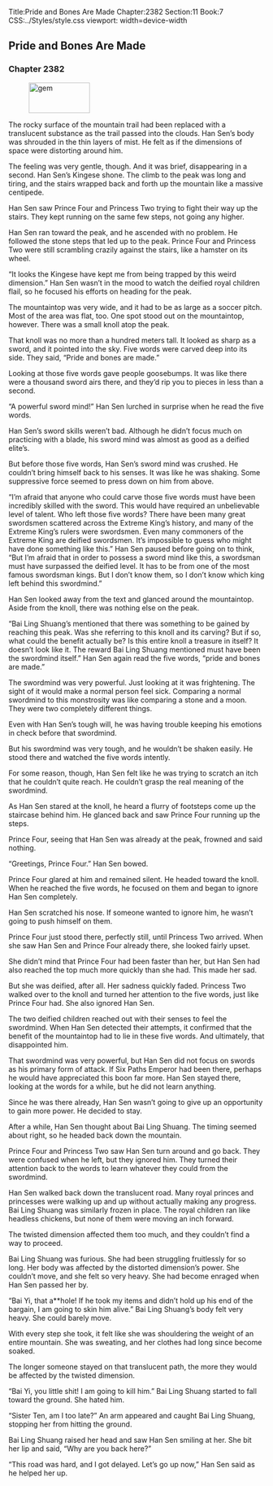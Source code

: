 Title:Pride and Bones Are Made 
Chapter:2382 
Section:11 
Book:7 
CSS:../Styles/style.css 
viewport: width=device-width
  
## Pride and Bones Are Made
### Chapter 2382 
<figure>
	<img src="../Images/gem.gif" alt="gem" id="gem" width="120" height="60" />
</figure>
  

  
  The rocky surface of the mountain trail had been replaced with a translucent substance as the trail passed into the clouds. Han Sen’s body was shrouded in the thin layers of mist. He felt as if the dimensions of space were distorting around him.

The feeling was very gentle, though. And it was brief, disappearing in a second. Han Sen’s Kingese shone. The climb to the peak was long and tiring, and the stairs wrapped back and forth up the mountain like a massive centipede.

Han Sen saw Prince Four and Princess Two trying to fight their way up the stairs. They kept running on the same few steps, not going any higher.

Han Sen ran toward the peak, and he ascended with no problem. He followed the stone steps that led up to the peak. Prince Four and Princess Two were still scrambling crazily against the stairs, like a hamster on its wheel.

“It looks the Kingese have kept me from being trapped by this weird dimension.” Han Sen wasn’t in the mood to watch the deified royal children flail, so he focused his efforts on heading for the peak.

The mountaintop was very wide, and it had to be as large as a soccer pitch. Most of the area was flat, too. One spot stood out on the mountaintop, however. There was a small knoll atop the peak.

That knoll was no more than a hundred meters tall. It looked as sharp as a sword, and it pointed into the sky. Five words were carved deep into its side. They said, “Pride and bones are made.”

Looking at those five words gave people goosebumps. It was like there were a thousand sword airs there, and they’d rip you to pieces in less than a second.

“A powerful sword mind!” Han Sen lurched in surprise when he read the five words.

Han Sen’s sword skills weren’t bad. Although he didn’t focus much on practicing with a blade, his sword mind was almost as good as a deified elite’s.

But before those five words, Han Sen’s sword mind was crushed. He couldn’t bring himself back to his senses. It was like he was shaking. Some suppressive force seemed to press down on him from above.

“I’m afraid that anyone who could carve those five words must have been incredibly skilled with the sword. This would have required an unbelievable level of talent. Who left those five words? There have been many great swordsmen scattered across the Extreme King’s history, and many of the Extreme King’s rulers were swordsmen. Even many commoners of the Extreme King are deified swordsmen. It’s impossible to guess who might have done something like this.” Han Sen paused before going on to think, “But I’m afraid that in order to possess a sword mind like this, a swordsman must have surpassed the deified level. It has to be from one of the most famous swordsman kings. But I don’t know them, so I don’t know which king left behind this swordmind.”

Han Sen looked away from the text and glanced around the mountaintop. Aside from the knoll, there was nothing else on the peak.

“Bai Ling Shuang’s mentioned that there was something to be gained by reaching this peak. Was she referring to this knoll and its carving? But if so, what could the benefit actually be? Is this entire knoll a treasure in itself? It doesn’t look like it. The reward Bai Ling Shuang mentioned must have been the swordmind itself.” Han Sen again read the five words, “pride and bones are made.”

The swordmind was very powerful. Just looking at it was frightening. The sight of it would make a normal person feel sick. Comparing a normal swordmind to this monstrosity was like comparing a stone and a moon. They were two completely different things.

Even with Han Sen’s tough will, he was having trouble keeping his emotions in check before that swordmind.

But his swordmind was very tough, and he wouldn’t be shaken easily. He stood there and watched the five words intently.

For some reason, though, Han Sen felt like he was trying to scratch an itch that he couldn’t quite reach. He couldn’t grasp the real meaning of the swordmind.

As Han Sen stared at the knoll, he heard a flurry of footsteps come up the staircase behind him. He glanced back and saw Prince Four running up the steps.

Prince Four, seeing that Han Sen was already at the peak, frowned and said nothing.

“Greetings, Prince Four.” Han Sen bowed.

Prince Four glared at him and remained silent. He headed toward the knoll. When he reached the five words, he focused on them and began to ignore Han Sen completely.

Han Sen scratched his nose. If someone wanted to ignore him, he wasn’t going to push himself on them.

Prince Four just stood there, perfectly still, until Princess Two arrived. When she saw Han Sen and Prince Four already there, she looked fairly upset.

She didn’t mind that Prince Four had been faster than her, but Han Sen had also reached the top much more quickly than she had. This made her sad.

But she was deified, after all. Her sadness quickly faded. Princess Two walked over to the knoll and turned her attention to the five words, just like Prince Four had. She also ignored Han Sen.

The two deified children reached out with their senses to feel the swordmind. When Han Sen detected their attempts, it confirmed that the benefit of the mountaintop had to lie in these five words. And ultimately, that disappointed him.

That swordmind was very powerful, but Han Sen did not focus on swords as his primary form of attack. If Six Paths Emperor had been there, perhaps he would have appreciated this boon far more. Han Sen stayed there, looking at the words for a while, but he did not learn anything.

Since he was there already, Han Sen wasn’t going to give up an opportunity to gain more power. He decided to stay.

After a while, Han Sen thought about Bai Ling Shuang. The timing seemed about right, so he headed back down the mountain.

Prince Four and Princess Two saw Han Sen turn around and go back. They were confused when he left, but they ignored him. They turned their attention back to the words to learn whatever they could from the swordmind.

Han Sen walked back down the translucent road. Many royal princes and princesses were walking up and up without actually making any progress. Bai Ling Shuang was similarly frozen in place. The royal children ran like headless chickens, but none of them were moving an inch forward.

The twisted dimension affected them too much, and they couldn’t find a way to proceed.

Bai Ling Shuang was furious. She had been struggling fruitlessly for so long. Her body was affected by the distorted dimension’s power. She couldn’t move, and she felt so very heavy. She had become enraged when Han Sen passed her by.

“Bai Yi, that a**hole! If he took my items and didn’t hold up his end of the bargain, I am going to skin him alive.” Bai Ling Shuang’s body felt very heavy. She could barely move.

With every step she took, it felt like she was shouldering the weight of an entire mountain. She was sweating, and her clothes had long since become soaked.

The longer someone stayed on that translucent path, the more they would be affected by the twisted dimension.

“Bai Yi, you little shit! I am going to kill him.” Bai Ling Shuang started to fall toward the ground. She hated him.

“Sister Ten, am I too late?” An arm appeared and caught Bai Ling Shuang, stopping her from hitting the ground.

Bai Ling Shuang raised her head and saw Han Sen smiling at her. She bit her lip and said, “Why are you back here?”

“This road was hard, and I got delayed. Let’s go up now,” Han Sen said as he helped her up.
